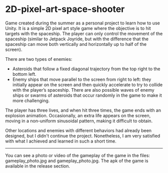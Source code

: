 # 2D-pixel-art-space-shooter
Game created during the summer as a personal project to learn how to use Unity. It is a simple 2D pixel art style game where the objective is to hit targets with the spaceship. The player can only control the movement of the spaceship (similar to Jetpack Joyride, but with the difference that the spaceship can move both vertically and horizontally up to half of the screen).

There are two types of enemies:

- Asteroids that follow a fixed diagonal trajectory from the top right to the bottom left.
- Enemy ships that move parallel to the screen from right to left: they initially appear on the screen and then quickly    accelerate to try to collide with the player’s spaceship.
There are also possible waves of enemy ships or swarms of asteroids that occur randomly in the game to make it more challenging.

The player has three lives, and when hit three times, the game ends with an explosion animation. Occasionally, an extra life appears on the screen, moving in a non-uniform sinusoidal pattern, making it difficult to obtain.

Other locations and enemies with different behaviors had already been designed, but I didn't continue the project. Nonetheless, I am very satisfied with what I achieved and learned in such a short time.

________

You can see a photo or video of the gameplay of the game in the files: gameplay_photo.jpg and gameplay_photo.jpg. The apk of the game is available in the release section. 
